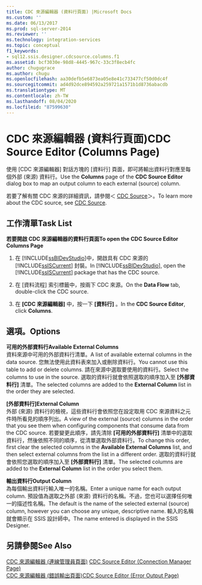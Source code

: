 ```yaml
---
title: CDC 來源編輯器 (資料行頁面) |Microsoft Docs
ms.custom: ''
ms.date: 06/13/2017
ms.prod: sql-server-2014
ms.reviewer: ''
ms.technology: integration-services
ms.topic: conceptual
f1_keywords:
- sql12.ssis.designer.cdcsource.columns.f1
ms.assetid: bcf3030e-98d8-4445-967c-33c3f8ecb4fc
author: chugugrace
ms.author: chugu
ms.openlocfilehash: aa30defb5e6873ea05e8e41c733477cf50d0dc4f
ms.sourcegitcommit: ad4d92dce894592a259721a1571b1d8736abacdb
ms.translationtype: MT
ms.contentlocale: zh-TW
ms.lasthandoff: 08/04/2020
ms.locfileid: "87599630"
---
```

# <a name="cdc-source-editor-columns-page"></a><span data-ttu-id="6aeb6-102">CDC 來源編輯器 (資料行頁面)</span><span class="sxs-lookup"><span data-stu-id="6aeb6-102">CDC Source Editor (Columns Page)</span></span>
  <span data-ttu-id="6aeb6-103">使用 [CDC 來源編輯器]  對話方塊的 [資料行]  頁面，即可將輸出資料行對應至每個外部 (來源) 資料行。</span><span class="sxs-lookup"><span data-stu-id="6aeb6-103">Use the **Columns** page of the **CDC Source Editor** dialog box to map an output column to each external (source) column.</span></span>  
  
 <span data-ttu-id="6aeb6-104">若要了解有關 CDC 來源的詳細資訊，請參閱＜ [CDC Source](data-flow/cdc-source.md)＞。</span><span class="sxs-lookup"><span data-stu-id="6aeb6-104">To learn more about the CDC source, see [CDC Source](data-flow/cdc-source.md).</span></span>  
  
## <a name="task-list"></a><span data-ttu-id="6aeb6-105">工作清單</span><span class="sxs-lookup"><span data-stu-id="6aeb6-105">Task List</span></span>  
 <span data-ttu-id="6aeb6-106">**若要開啟 CDC 來源編輯器的資料行頁面**</span><span class="sxs-lookup"><span data-stu-id="6aeb6-106">**To open the CDC Source Editor Columns Page**</span></span>  
  
1.  <span data-ttu-id="6aeb6-107">在 [!INCLUDE[ssBIDevStudio](../includes/ssbidevstudio-md.md)]中，開啟具有 CDC 來源的 [!INCLUDE[ssISCurrent](../includes/ssiscurrent-md.md)] 封裝。</span><span class="sxs-lookup"><span data-stu-id="6aeb6-107">In [!INCLUDE[ssBIDevStudio](../includes/ssbidevstudio-md.md)], open the [!INCLUDE[ssISCurrent](../includes/ssiscurrent-md.md)] package that has the CDC source.</span></span>  
  
2.  <span data-ttu-id="6aeb6-108">在 [資料流程]  索引標籤中，按兩下 CDC 來源。</span><span class="sxs-lookup"><span data-stu-id="6aeb6-108">On the **Data Flow** tab, double-click the CDC source.</span></span>  
  
3.  <span data-ttu-id="6aeb6-109">在 **[CDC 來源編輯器]** 中，按一下 **[資料行]** 。</span><span class="sxs-lookup"><span data-stu-id="6aeb6-109">In the **CDC Source Editor**, click **Columns**.</span></span>  
  
## <a name="options"></a><span data-ttu-id="6aeb6-110">選項。</span><span class="sxs-lookup"><span data-stu-id="6aeb6-110">Options</span></span>  
 <span data-ttu-id="6aeb6-111">**可用的外部資料行**</span><span class="sxs-lookup"><span data-stu-id="6aeb6-111">**Available External Columns**</span></span>  
 <span data-ttu-id="6aeb6-112">資料來源中可用的外部資料行清單。</span><span class="sxs-lookup"><span data-stu-id="6aeb6-112">A list of available external columns in the data source.</span></span> <span data-ttu-id="6aeb6-113">您無法使用此資料表來加入或刪除資料行。</span><span class="sxs-lookup"><span data-stu-id="6aeb6-113">You cannot use this table to add or delete columns.</span></span> <span data-ttu-id="6aeb6-114">請在來源中選取要使用的資料行。</span><span class="sxs-lookup"><span data-stu-id="6aeb6-114">Select the columns to use in the source.</span></span> <span data-ttu-id="6aeb6-115">選取的資料行就會依照選取的順序加入至 **[外部資料行]** 清單。</span><span class="sxs-lookup"><span data-stu-id="6aeb6-115">The selected columns are added to the **External Column** list in the order they are selected.</span></span>  
  
 <span data-ttu-id="6aeb6-116">**[外部資料行]**</span><span class="sxs-lookup"><span data-stu-id="6aeb6-116">**External Column**</span></span>  
 <span data-ttu-id="6aeb6-117">外部 (來源) 資料行的檢視，這些資料行會依照您在設定取用 CDC 來源資料之元件時所看見的順序列出。</span><span class="sxs-lookup"><span data-stu-id="6aeb6-117">A view of the external (source) columns in the order that you see them when configuring components that consume data from the CDC source.</span></span> <span data-ttu-id="6aeb6-118">若要變更此順序，請先清除 **[可用的外部資料行]** 清單中的選取資料行，然後依照不同的順序，從清單選取外部資料行。</span><span class="sxs-lookup"><span data-stu-id="6aeb6-118">To change this order, first clear the selected columns in the **Available External Columns** list, and then select external columns from the list in a different order.</span></span> <span data-ttu-id="6aeb6-119">選取的資料行就會依照您選取的順序加入至 **[外部資料行]** 清單。</span><span class="sxs-lookup"><span data-stu-id="6aeb6-119">The selected columns are added to the **External Column** list in the order you select them.</span></span>  
  
 <span data-ttu-id="6aeb6-120">**輸出資料行**</span><span class="sxs-lookup"><span data-stu-id="6aeb6-120">**Output Column**</span></span>  
 <span data-ttu-id="6aeb6-121">為每個輸出資料行輸入唯一的名稱。</span><span class="sxs-lookup"><span data-stu-id="6aeb6-121">Enter a unique name for each output column.</span></span> <span data-ttu-id="6aeb6-122">預設值為選取之外部 (來源) 資料行的名稱。不過，您也可以選擇任何唯一的描述性名稱。</span><span class="sxs-lookup"><span data-stu-id="6aeb6-122">The default is the name of the selected external (source) column, however you can choose any unique, descriptive name.</span></span> <span data-ttu-id="6aeb6-123">輸入的名稱就會顯示在 SSIS 設計師中。</span><span class="sxs-lookup"><span data-stu-id="6aeb6-123">The name entered is displayed in the SSIS Designer.</span></span>  
  
## <a name="see-also"></a><span data-ttu-id="6aeb6-124">另請參閱</span><span class="sxs-lookup"><span data-stu-id="6aeb6-124">See Also</span></span>  
 <span data-ttu-id="6aeb6-125">[CDC 來源編輯器 &#40;連線管理員頁面&#41;](../../2014/integration-services/cdc-source-editor-connection-manager-page.md) </span><span class="sxs-lookup"><span data-stu-id="6aeb6-125">[CDC Source Editor &#40;Connection Manager Page&#41;](../../2014/integration-services/cdc-source-editor-connection-manager-page.md) </span></span>  
 [<span data-ttu-id="6aeb6-126">CDC 來源編輯器 &#40;錯誤輸出頁面&#41;</span><span class="sxs-lookup"><span data-stu-id="6aeb6-126">CDC Source Editor &#40;Error Output Page&#41;</span></span>](../../2014/integration-services/cdc-source-editor-error-output-page.md)  
  
  
